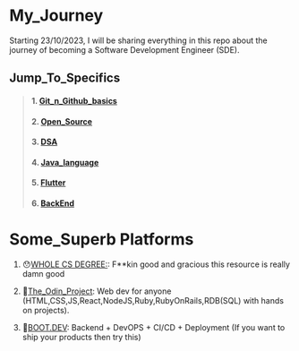# My_Journey
Starting 23/10/2023, I will be sharing everything in this repo about the journey of becoming a Software Development Engineer (SDE).

## Jump_To_Specifics

 > #### 1. [Git_n_Github_basics](https://github.com/Abhishekraina7/My_Journey/tree/main/01.Github_basics)
 > #### 2. [Open_Source](https://github.com/Abhishekraina7/My_Journey/tree/main/04.%20Open_Source)
 > #### 3. [DSA](https://github.com/Abhishekraina7/My_Journey/tree/main/03.%20Data%20Structures%20and%20Algorithms)
 > #### 4. [Java_language](https://github.com/Abhishekraina7/My_Journey/tree/main/02.%20Java_basics)
 > #### 5. [Flutter](https://github.com/Abhishekraina7/My_Journey/tree/main/05.%20Flutter)
 > #### 6. [BackEnd](https://github.com/Abhishekraina7/My_Journey/tree/main/06.BackEnd_Game)

# Some_Superb Platforms

 1. 😯[WHOLE CS DEGREE:](https://github.com/ossu/computer-science?utm_campaign=website&utm_medium=email&utm_source=sendgrid.com): F**kin good and gracious this resource is really damn good

 2. 🍃[The_Odin_Project](https://www.theodinproject.com/): Web dev for anyone (HTML,CSS,JS,React,NodeJS,Ruby,RubyOnRails,RDB(SQL) with hands on projects).

 3. 💪[BOOT.DEV](https://www.boot.dev/tracks/backend): Backend + DevOPS + CI/CD + Deployment (If you want to ship your products then try this)

